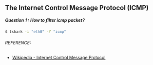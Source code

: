 ## The Internet Control Message Protocol (ICMP)
##### Question 1 : How to filter icmp packet?
```bash
$ tshark -i "eth0" -Y "icmp"
```

###### REFERENCE:

* [Wikipedia - Internet Control Message Protocol](https://en.wikipedia.org/wiki/Internet_Control_Message_Protocol)
